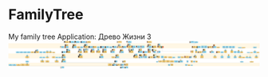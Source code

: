 # FamilyTree
My family tree
Application: Древо Жизни 3
![alt text](https://github.com/pythonistD/FamilyTree/blob/main/FamilyTree%231.png)
